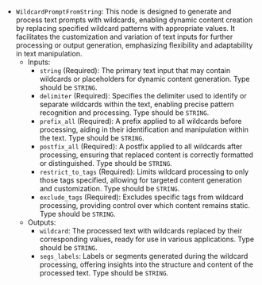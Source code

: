 - `WildcardPromptFromString`: This node is designed to generate and process text prompts with wildcards, enabling dynamic content creation by replacing specified wildcard patterns with appropriate values. It facilitates the customization and variation of text inputs for further processing or output generation, emphasizing flexibility and adaptability in text manipulation.
    - Inputs:
        - `string` (Required): The primary text input that may contain wildcards or placeholders for dynamic content generation. Type should be `STRING`.
        - `delimiter` (Required): Specifies the delimiter used to identify or separate wildcards within the text, enabling precise pattern recognition and processing. Type should be `STRING`.
        - `prefix_all` (Required): A prefix applied to all wildcards before processing, aiding in their identification and manipulation within the text. Type should be `STRING`.
        - `postfix_all` (Required): A postfix applied to all wildcards after processing, ensuring that replaced content is correctly formatted or distinguished. Type should be `STRING`.
        - `restrict_to_tags` (Required): Limits wildcard processing to only those tags specified, allowing for targeted content generation and customization. Type should be `STRING`.
        - `exclude_tags` (Required): Excludes specific tags from wildcard processing, providing control over which content remains static. Type should be `STRING`.
    - Outputs:
        - `wildcard`: The processed text with wildcards replaced by their corresponding values, ready for use in various applications. Type should be `STRING`.
        - `segs_labels`: Labels or segments generated during the wildcard processing, offering insights into the structure and content of the processed text. Type should be `STRING`.
